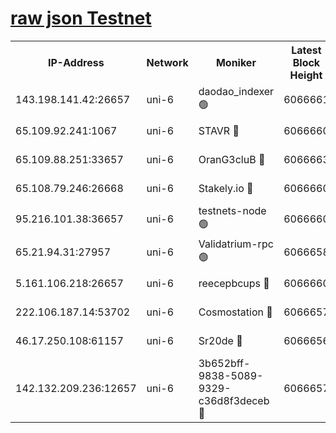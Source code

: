 [raw json Testnet](https://rpc-check.junot.stavr.tech/junot/rpc-junot-result.json)
=


<table><tr><th>IP-Address</th><th>Network</th><th>Moniker</th><th>Latest Block Height</th><th>Earliest Block Height</th><th>Catching Up</th><th>Tx Index</th><th>Voting Power</th><th>Scan Time</th></tr><tr><td>143.198.141.42:26657</td><td>uni-6</td><td>daodao_indexer 🟢</td><td>6066661</td><td>1</td><td>False</td><td>off</td><td>0</td><td>2023-12-14T16:32:45.788476641UTC</td></tr><tr><td>65.109.92.241:1067</td><td>uni-6</td><td>STAVR 🔴</td><td>6066660</td><td>1138541</td><td>False</td><td>on</td><td>6047</td><td>2023-12-14T16:32:35.373346047UTC</td></tr><tr><td>65.109.88.251:33657</td><td>uni-6</td><td>OranG3cluB 🔴</td><td>6066663</td><td>1138541</td><td>False</td><td>on</td><td>11</td><td>2023-12-14T16:32:50.195290898UTC</td></tr><tr><td>65.108.79.246:26668</td><td>uni-6</td><td>Stakely.io 🔴</td><td>6066660</td><td>1570872</td><td>False</td><td>on</td><td>1261202</td><td>2023-12-14T16:32:36.363202866UTC</td></tr><tr><td>95.216.101.38:36657</td><td>uni-6</td><td>testnets-node 🟢</td><td>6066660</td><td>1615130</td><td>False</td><td>on</td><td>0</td><td>2023-12-14T16:32:38.757288309UTC</td></tr><tr><td>65.21.94.31:27957</td><td>uni-6</td><td>Validatrium-rpc 🟢</td><td>6066658</td><td>2943363</td><td>False</td><td>on</td><td>0</td><td>2023-12-14T16:32:30.889205413UTC</td></tr><tr><td>5.161.106.218:26657</td><td>uni-6</td><td>reecepbcups 🔴</td><td>6066660</td><td>4468422</td><td>False</td><td>on</td><td>105015</td><td>2023-12-14T16:32:36.001373398UTC</td></tr><tr><td>222.106.187.14:53702</td><td>uni-6</td><td>Cosmostation 🔴</td><td>6066657</td><td>5344501</td><td>False</td><td>on</td><td>110003</td><td>2023-12-14T16:32:28.529352418UTC</td></tr><tr><td>46.17.250.108:61157</td><td>uni-6</td><td>Sr20de 🔴</td><td>6066656</td><td>5727371</td><td>False</td><td>on</td><td>28</td><td>2023-12-14T16:32:22.946413900UTC</td></tr><tr><td>142.132.209.236:12657</td><td>uni-6</td><td>3b652bff-9838-5089-9329-c36d8f3deceb 🔴</td><td>6066657</td><td>6051280</td><td>False</td><td>on</td><td>157563</td><td>2023-12-14T16:32:27.172064180UTC</td></tr></table>